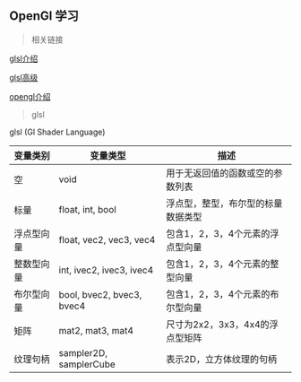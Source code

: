 ## OpenGl 学习

>相关链接

[glsl介绍](https://colin1994.github.io/2017/11/11/OpenGLES-Lesson04/)

[glsl高级](https://colin1994.github.io/2017/11/12/OpenGLES-Lesson05/)

[opengl介绍](https://juejin.im/post/5aefdb2c51882522835e6542)

>glsl

glsl (Gl Shader Language)


| 变量类别 | 变量类型 | 描述 |
| ------- | ------- | ---- |
| 空 | void	| 用于无返回值的函数或空的参数列表 |
| 标量| float, int, bool | 浮点型，整型，布尔型的标量数据类型 |
| 浮点型向量|	 float, vec2, vec3, vec4 | 包含1，2，3，4个元素的浮点型向量 |
| 整数型向量| int, ivec2, ivec3, ivec4 | 包含1，2，3，4个元素的整型向量 |
| 布尔型向量| bool, bvec2, bvec3, bvec4 | 包含1，2，3，4个元素的布尔型向量 |
| 矩阵|	mat2, mat3, mat4 | 尺寸为2x2，3x3，4x4的浮点型矩阵 |
| 纹理句柄|	sampler2D, samplerCube | 表示2D，立方体纹理的句柄 |








